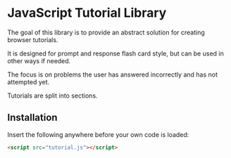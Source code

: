 # JavaScript Tutorial Library

The goal of this library is to provide an abstract solution for creating browser tutorials.

It is designed for prompt and response flash card style, but can be used in other ways if needed.

The focus is on problems the user has answered incorrectly and has not attempted yet.

Tutorials are split into sections.

## Installation

Insert the following anywhere before your own code is loaded:
```html
<script src="tutorial.js"></script>
```